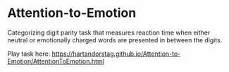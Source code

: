 # Attention-to-Emotion
Categorizing digit parity task that measures reaction time when either neutral or emotionally charged words are presented in between the digits.

Play task here: https://hartandorstag.github.io/Attention-to-Emotion/AttentionToEmotion.html
